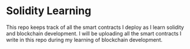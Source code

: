 # Solidity Learning

This repo keeps track of all the smart contracts I deploy as I learn solidity and blockchain development. I will be uploading all the smart contracts I write in this repo during my learning of blockchain development.
